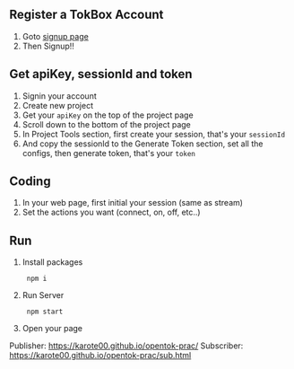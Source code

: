 ## Register a TokBox Account

1. Goto [signup page](https://tokbox.com/account/user/signup)
2. Then Signup!!

## Get apiKey, sessionId and token

1. Signin your account
2. Create new project
3. Get your `apiKey` on the top of the project page
4. Scroll down to the bottom of the project page
5. In Project Tools section, first create your session, that's your `sessionId`
6. And copy the sessionId to the Generate Token section, set all the configs, then generate token, that's your `token`

## Coding

1. In your web page, first initial your session (same as stream)
2. Set the actions you want (connect, on, off, etc..)

## Run

1. Install packages

		npm i

2. Run Server

		npm start

3. Open your page

  Publisher: https://karote00.github.io/opentok-prac/
  Subscriber: https://karote00.github.io/opentok-prac/sub.html
